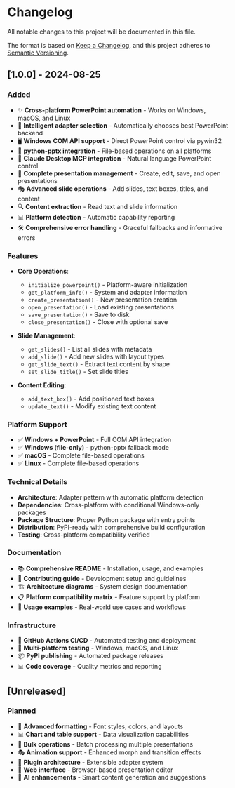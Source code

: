 # Changelog

All notable changes to this project will be documented in this file.

The format is based on [Keep a Changelog](https://keepachangelog.com/en/1.0.0/),
and this project adheres to [Semantic Versioning](https://semver.org/spec/v2.0.0.html).

## [1.0.0] - 2024-08-25

### Added
- ✨ **Cross-platform PowerPoint automation** - Works on Windows, macOS, and Linux
- 🔄 **Intelligent adapter selection** - Automatically chooses best PowerPoint backend
- 🖥️ **Windows COM API support** - Direct PowerPoint control via pywin32
- 📄 **python-pptx integration** - File-based operations on all platforms  
- 🤖 **Claude Desktop MCP integration** - Natural language PowerPoint control
- 📝 **Complete presentation management** - Create, edit, save, and open presentations
- 🎭 **Advanced slide operations** - Add slides, text boxes, titles, and content
- 🔍 **Content extraction** - Read text and slide information
- 📊 **Platform detection** - Automatic capability reporting
- 🛠️ **Comprehensive error handling** - Graceful fallbacks and informative errors

### Features
- **Core Operations**:
  - `initialize_powerpoint()` - Platform-aware initialization
  - `get_platform_info()` - System and adapter information
  - `create_presentation()` - New presentation creation
  - `open_presentation()` - Load existing presentations  
  - `save_presentation()` - Save to disk
  - `close_presentation()` - Close with optional save

- **Slide Management**:
  - `get_slides()` - List all slides with metadata
  - `add_slide()` - Add new slides with layout types
  - `get_slide_text()` - Extract text content by shape
  - `set_slide_title()` - Set slide titles

- **Content Editing**:
  - `add_text_box()` - Add positioned text boxes
  - `update_text()` - Modify existing text content

### Platform Support
- ✅ **Windows + PowerPoint** - Full COM API integration
- ✅ **Windows (file-only)** - python-pptx fallback mode  
- ✅ **macOS** - Complete file-based operations
- ✅ **Linux** - Complete file-based operations

### Technical Details
- **Architecture**: Adapter pattern with automatic platform detection
- **Dependencies**: Cross-platform with conditional Windows-only packages
- **Package Structure**: Proper Python package with entry points
- **Distribution**: PyPI-ready with comprehensive build configuration
- **Testing**: Cross-platform compatibility verified

### Documentation  
- 📚 **Comprehensive README** - Installation, usage, and examples
- 🔧 **Contributing guide** - Development setup and guidelines
- 🏗️ **Architecture diagrams** - System design documentation
- 📋 **Platform compatibility matrix** - Feature support by platform
- 🎯 **Usage examples** - Real-world use cases and workflows

### Infrastructure
- 🚀 **GitHub Actions CI/CD** - Automated testing and deployment
- 🧪 **Multi-platform testing** - Windows, macOS, and Linux
- 📦 **PyPI publishing** - Automated package releases
- 📊 **Code coverage** - Quality metrics and reporting

## [Unreleased]

### Planned
- 🎨 **Advanced formatting** - Font styles, colors, and layouts
- 📊 **Chart and table support** - Data visualization capabilities  
- 🔄 **Bulk operations** - Batch processing multiple presentations
- 🎭 **Animation support** - Enhanced morph and transition effects
- 🔌 **Plugin architecture** - Extensible adapter system
- 📱 **Web interface** - Browser-based presentation editor
- 🤖 **AI enhancements** - Smart content generation and suggestions